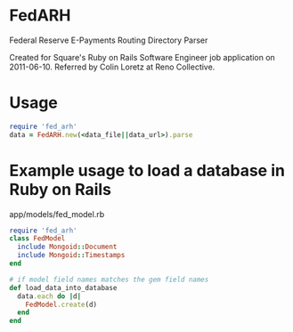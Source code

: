 FedARH
======

Federal Reserve E-Payments Routing Directory Parser

Created for Square's Ruby on Rails Software Engineer job application on 2011-06-10.
Referred by Colin Loretz at Reno Collective.

Usage
=====

```ruby
require 'fed_arh'
data = FedARH.new(<data_file||data_url>).parse
```

Example usage to load a database in Ruby on Rails
=================================================

app/models/fed_model.rb
```ruby
require 'fed_arh'
class FedModel
  include Mongoid::Document
  include Mongoid::Timestamps
end
```

```ruby
# if model field names matches the gem field names
def load_data_into_database
  data.each do |d|
    FedModel.create(d)
  end
end
```
